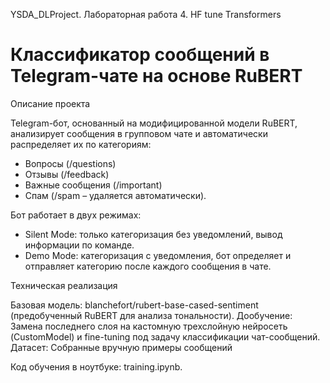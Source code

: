 YSDA_DLProject. Лабораторная работа 4. HF tune Transformers

# Классификатор сообщений в Telegram-чате на основе RuBERT

Описание проекта

Telegram-бот, основанный на модифицированной модели RuBERT, анализирует сообщения в групповом чате и автоматически распределяет их по категориям:

 - Вопросы (/questions)
 - Отзывы (/feedback)
 - Важные сообщения (/important)
 - Спам (/spam – удаляется автоматически).

Бот работает в двух режимах:
 - Silent Mode: только категоризация без уведомлений, вывод информации по команде.
 - Demo Mode: категоризация с уведомления, бот определяет и отправляет категорию после каждого сообщения в чате.

Техническая реализация

Базовая модель: blanchefort/rubert-base-cased-sentiment (предобученный RuBERT для анализа тональности).
Дообучение: Замена последнего слоя на кастомную трехслойную нейросеть (CustomModel) и fine-tuning под задачу классификации чат-сообщений.
Датасет: Собранные вручную примеры сообщений

Код обучения в ноутбуке: training.ipynb.
